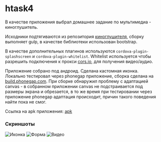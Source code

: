 # htask4

В качестве приложения выбрал домашнее задание по мультимедиа - киноглушитель.

Исходники подтягиваются из репозитория [киноглушителя](https://github.com/Ellaylone/htask3), сборку выполняет gulp, в качестве библиотеки использован bootstrap.

В качестве дополнительных плагинов используются `cordova-plugin-splashscreen` и  `cordova-plugin-whitelist`. Whitelist используется чтобы разрешить подключения к прокси [cors.io](http://cors.io/), для получения видео/аудио.

Приложение cобрано под андроид. Сделана кастомная иконка. Локально тестировал через phonegap приложение, сборка сделана на [build.phonegap.com](https://build.phonegap.com/). При сборке обнаружил проблему с адаптацией canvas - в собранном приложении canvas не подстраивается под размеры экрана и обрезается, в то же время при тестировании через приложение phonegap адаптация происходит, причин такого поведения найти пока не смог.

Ссылка на apk приложения: [apk](https://github.com/Ellaylone/htask4/releases/download/1.0.0/Silencer.apk)

### Скриншоты

<img src="https://cloud.githubusercontent.com/assets/4200528/17200863/853c99ae-5491-11e6-872a-5d2fc6a0e7c2.jpg" alt="Иконка" />
<img src="https://cloud.githubusercontent.com/assets/4200528/17200862/853c1470-5491-11e6-8873-af30c6ce4a0b.jpg" alt="Форма" />
<img src="https://cloud.githubusercontent.com/assets/4200528/17200864/853d4d7c-5491-11e6-90af-4c3cdd15bef5.jpg" alt="Видео" />
